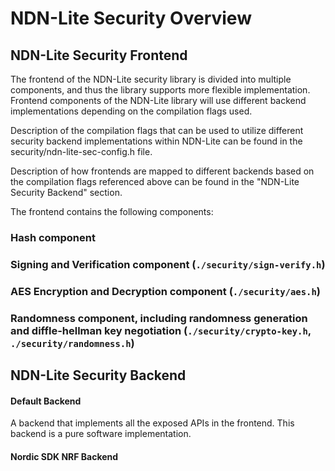 # NDN-Lite Security Overview

## NDN-Lite Security Frontend

The frontend of the NDN-Lite security library is divided into multiple components, and thus the library supports more flexible implementation. Frontend components of the NDN-Lite library will use different backend implementations depending on the compilation flags used.

Description of the compilation flags that can be used to utilize different security backend implementations within NDN-Lite can be found in the security/ndn-lite-sec-config.h file.

Description of how frontends are mapped to different backends based on the compilation flags referenced above can be found in the "NDN-Lite Security Backend" section.

The frontend contains the following components:
### Hash component
### Signing and Verification component (`./security/sign-verify.h`)
### AES Encryption and Decryption component (`./security/aes.h`)
### Randomness component, including randomness generation and diffle-hellman key negotiation (`./security/crypto-key.h`, `./security/randomness.h`)


## NDN-Lite Security Backend

#### Default Backend

A backend that implements all the exposed APIs in the frontend.
This backend is a pure software implementation.

#### Nordic SDK NRF Backend
